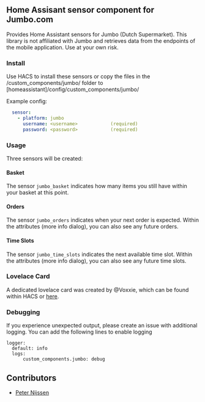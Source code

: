 
## Home Assisant sensor component for Jumbo.com

Provides Home Assistant sensors for Jumbo (Dutch Supermarket).
This library is not affiliated with Jumbo and retrieves data from the endpoints of the mobile application. Use at your own risk.

### Install
Use HACS to install these sensors or copy the files in the /custom_components/jumbo/ folder to [homeassistant]/config/custom_components/jumbo/

Example config:

```yaml
  sensor:
    - platform: jumbo
      username: <username>            (required)
      password: <password>            (required)
```

### Usage
Three sensors will be created:

#### Basket
The sensor `jumbo_basket` indicates how many items you still have within your basket at this point.

#### Orders
The sensor `jumbo_orders` indicates when your next order is expected. Within the attributes (more info dialog), you can also see any future orders.

#### Time Slots
The sensor `jumbo_time_slots` indicates the next available time slot. Within the attributes (more info dialog), you can also see any future time slots.

### Lovelace Card
A dedicated lovelace card was created by @Voxxie, which can be found within HACS or [here](https://github.com/Voxxie/lovelace-jumbo-card).

### Debugging
If you experience unexpected output, please create an issue with additional logging. You can add the following lines to enable logging

```
logger:
  default: info
  logs:
      custom_components.jumbo: debug
```

## Contributors
* [Peter Nijssen](https://github.com/peternijssen)
